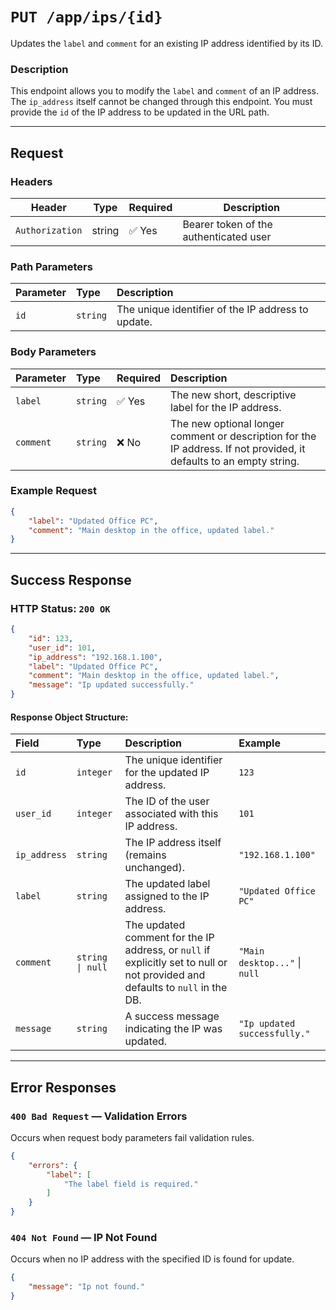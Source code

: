 # `PUT /app/ips/{id}`

Updates the `label` and `comment` for an existing IP address identified by its ID.

### Description

This endpoint allows you to modify the `label` and `comment` of an IP address. The `ip_address` itself cannot be changed
through this endpoint. You must provide the `id` of the IP address to be updated in the URL path.

---

## Request

### Headers

| Header          | Type   | Required | Description                            |
|-----------------|--------|----------|----------------------------------------|
| `Authorization` | string | ✅ Yes    | Bearer token of the authenticated user |

### Path Parameters

| Parameter | Type     | Description                                        |
|:----------|:---------|:---------------------------------------------------|
| `id`      | `string` | The unique identifier of the IP address to update. |

### Body Parameters

| Parameter | Type     | Required | Description                                                                                                         |
|:----------|:---------|:---------|:--------------------------------------------------------------------------------------------------------------------|
| `label`   | `string` | ✅ Yes    | The new short, descriptive label for the IP address.                                                                |
| `comment` | `string` | ❌ No     | The new optional longer comment or description for the IP address. If not provided, it defaults to an empty string. |

### Example Request

```json
{
    "label": "Updated Office PC",
    "comment": "Main desktop in the office, updated label."
}
```

---

## Success Response

### HTTP Status: `200 OK`

```json
{
    "id": 123,
    "user_id": 101,
    "ip_address": "192.168.1.100",
    "label": "Updated Office PC",
    "comment": "Main desktop in the office, updated label.",
    "message": "Ip updated successfully."
}
```

#### Response Object Structure:

| Field        | Type             | Description                                                                                                                   | Example                       |
|:-------------|:-----------------|:------------------------------------------------------------------------------------------------------------------------------|:------------------------------|
| `id`         | `integer`        | The unique identifier for the updated IP address.                                                                             | `123`                         |
| `user_id`    | `integer`        | The ID of the user associated with this IP address.                                                                           | `101`                         |
| `ip_address` | `string`         | The IP address itself (remains unchanged).                                                                                    | `"192.168.1.100"`             |
| `label`      | `string`         | The updated label assigned to the IP address.                                                                                 | `"Updated Office PC"`         |
| `comment`    | `string \| null` | The updated comment for the IP address, or `null` if explicitly set to null or not provided and defaults to `null` in the DB. | `"Main desktop..."` \| `null` |
| `message`    | `string`         | A success message indicating the IP was updated.                                                                              | `"Ip updated successfully."`  |

---

## Error Responses

### `400 Bad Request` — Validation Errors

Occurs when request body parameters fail validation rules.

```json
{
    "errors": {
        "label": [
            "The label field is required."
        ]
    }
}
```

### `404 Not Found` — IP Not Found

Occurs when no IP address with the specified ID is found for update.

```json
{
    "message": "Ip not found."
}
```
